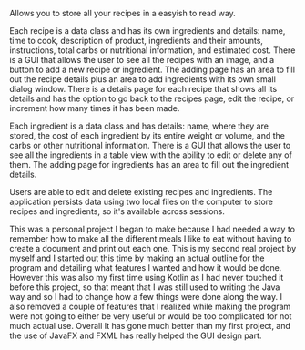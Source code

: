 Allows you to store all your recipes in a easyish to read way.

Each recipe is a data class and has its own ingredients and details: name, time to cook, description of product, ingredients and their amounts, instructions, total carbs or nutritional information, and estimated cost.
There is a GUI that allows the user to see all the recipes with an image, and a button to add a new recipe or ingredient.
The adding page has an area to fill out the recipe details plus an area to add ingredients with its own small dialog window.
There is a details page for each recipe that shows all its details and has the option to go back to the recipes page, edit the recipe, or increment how many times it has been made.

Each ingredient is a data class and has details: name, where they are stored, the cost of each ingredient by its entire weight or volume, and the carbs or other nutritional information.
There is a GUI that allows the user to see all the ingredients in a table view with the ability to edit or delete any of them.
The adding page for ingredients has an area to fill out the ingredient details.

Users are able to edit and delete existing recipes and ingredients.
The application persists data using two local files on the computer to store recipes and ingredients, so it's available across sessions.

This was a personal project I began to make because I had needed a way to remember how to make all the different meals I like to eat without having to create a document and print out each one.
This is my second real project by myself and I started out this time by making an actual outline for the program and detailing what features I wanted and how it would be done.
However this was also my first time using Kotlin as I had never touched it before this project, so that meant that I was still used to writing the Java way and so I had to change how a few things were done along the way.
I also removed a couple of features that I realized while making the program were not going to either be very useful or would be too complicated for not much actual use.
Overall It has gone much better than my first project, and the use of JavaFX and FXML has really helped the GUI design part.
